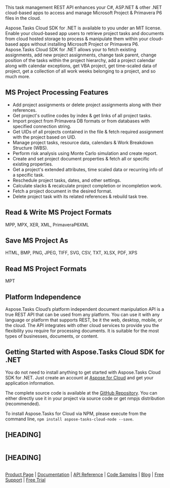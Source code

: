 This task management REST API enhances your C#, ASP.NET & other .NET cloud-based apps to access and manage Microsoft Project & Primavera P6 files in the cloud.

Aspose.Tasks Cloud SDK for .NET is available to you under an MIT license. Enable your cloud-based app users to retrieve project tasks and documents from cloud hosted storage to process & manipulate them within your cloud-based apps without installing Microsoft Project or Primavera P6. Aspose.Tasks Cloud SDK for .NET allows your to fetch existing assignments, add new project assignments, change task parent, change position of the tasks within the project hierarchy, add a project calendar along with calendar exceptions, get VBA project, get time-scaled data of project, get a collection of all work weeks belonging to a project, and so much more.

## MS Project Processing Features

- Add project assignments or delete project assignments along with their references.
- Get project's outline codes by index & get links of all project tasks.
- Import project from Primavera DB formats or from databases with specified connection string.
- Get UIDs of all projects contained in the file & fetch required assignment with the project based on UID.
- Manage project tasks, resource data, calendars & Work Breakdown Structure (WBS).
- Perform risk analysis using Monte Carlo simulation and create report.
- Create and set project document properties & fetch all or specific existing properties.
- Get a project's extended attributes, time scaled data or recurring info of a specific task.
- Reschedule project tasks, dates, and other settings.
- Calculate slacks & recalculate project completion or incompletion work.
- Fetch a project document in the desired format.
- Delete project task with its related references & rebuild task tree.

## Read & Write MS Project Formats

MPP, MPX, XER, XML, PrimaveraP6XML

## Save MS Project As

HTML, BMP, PNG, JPEG, TIFF, SVG, CSV, TXT, XLSX, PDF, XPS

## Read MS Project Formats

MPT

## Platform Independence

Aspose.Tasks Cloud’s platform independent document manipulation API is a true REST API that can be used from any platform. You can use it with any language or platform that supports REST, be it the web, desktop, mobile, or the cloud. The API integrates with other cloud services to provide you the flexibility you require for processing documents. It is suitable for the most types of businesses, documents, or content.

## Getting Started with Aspose.Tasks Cloud SDK for .NET

You do not need to install anything to get started with Aspose.Tasks Cloud SDK for .NET. Just create an account at [Aspose for Cloud](https://dashboard.aspose.cloud/#/apps) and get your application information.

The complete source code is available at the [GitHub Repository](https://github.com/aspose-tasks-cloud/aspose-tasks-cloud-node). You can either directly use it in your project via source code or get nmpjs distribution (recommended).

To install Aspose.Tasks for Cloud via NPM, please execute from the command line, `npm install aspose-tasks-cloud-node --save`.

## [HEADING]

```js

```

## [HEADING]

```js

```

[Product Page](https://products.aspose.cloud/tasks/net) | [Documentation](https://docs.aspose.cloud/display/taskscloud/Home) | [API Reference](https://apireference.aspose.cloud/tasks/) | [Code Samples](https://github.com/aspose-tasks-cloud/aspose-tasks-cloud-dotnet) | [Blog](https://blog.aspose.cloud/category/tasks/) | [Free Support](https://forum.aspose.cloud/c/tasks) | [Free Trial](https://dashboard.aspose.cloud/#/apps)